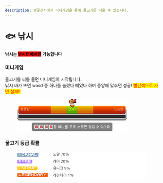 ```yaml
---
description: 벚꽃신사에서 미니게임을 통해 물고기를 낚을 수 있습니다.
---
```


# 🐟 낚시

**낚시는&#x20;**<mark style="background-color:red;">**낚시터에서만**</mark>**&#x20;가능합니다**



### **미니게임**

물고기를 찌를 물면 미니게임이 시작됩니다. \
낚시 바가 뜨면 wasd 중 하나를 눌렀다 떼었다  하며 중앙에 맞추면 성공! <mark style="color:red;">빨간색으로 가면 실패!!</mark>

<div align="left"><figure><img src="../../.gitbook/assets/낚시.png" alt=""><figcaption></figcaption></figure></div>



### **물고기 등급 확률**

<div align="left"><figure><img src="../../.gitbook/assets/물고기등급.png" alt=""><figcaption></figcaption></figure></div>



